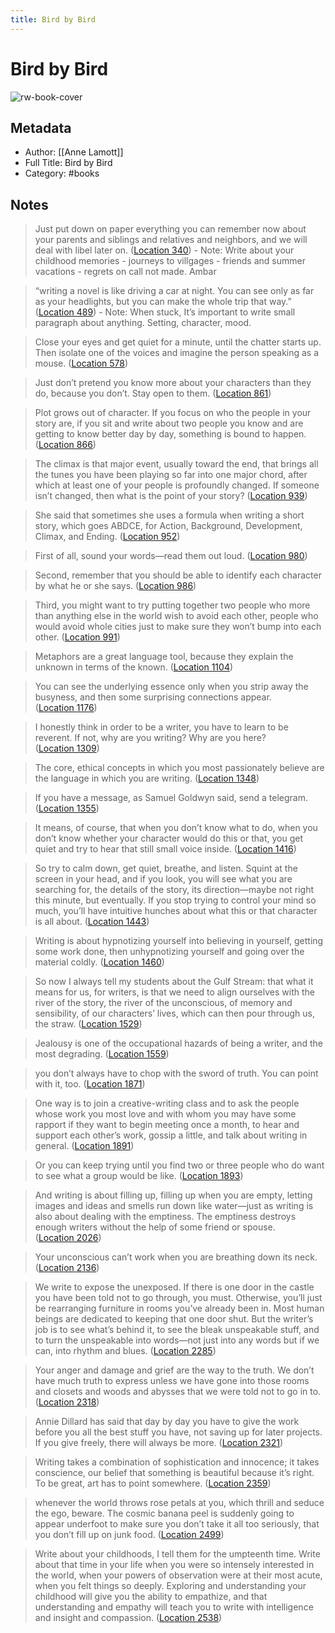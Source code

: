 ```yaml
---
title: Bird by Bird
---
```

# Bird by Bird

![rw-book-cover](https://images-na.ssl-images-amazon.com/images/I/41FHPNeJPOL._SL200_.jpg)

## Metadata
- Author: [[Anne Lamott]]
- Full Title: Bird by Bird
- Category: #books

## Notes
> Just put down on paper everything you can remember now about your parents and siblings and relatives and neighbors, and we will deal with libel later on. ([Location 340](https://readwise.io/to_kindle?action=open&asin=B000SEGI8Q&location=340))
    - Note: Write about your childhood memories
      - journeys to villgages
      - friends and summer vacations
      - regrets on call not made. Ambar

> “writing a novel is like driving a car at night. You can see only as far as your headlights, but you can make the whole trip that way.” ([Location 489](https://readwise.io/to_kindle?action=open&asin=B000SEGI8Q&location=489))
    - Note: When stuck, It’s important to write small paragraph about anything. Setting, character, mood.

> Close your eyes and get quiet for a minute, until the chatter starts up. Then isolate one of the voices and imagine the person speaking as a mouse. ([Location 578](https://readwise.io/to_kindle?action=open&asin=B000SEGI8Q&location=578))

> Just don’t pretend you know more about your characters than they do, because you don’t. Stay open to them. ([Location 861](https://readwise.io/to_kindle?action=open&asin=B000SEGI8Q&location=861))

> Plot grows out of character. If you focus on who the people in your story are, if you sit and write about two people you know and are getting to know better day by day, something is bound to happen. ([Location 866](https://readwise.io/to_kindle?action=open&asin=B000SEGI8Q&location=866))

> The climax is that major event, usually toward the end, that brings all the tunes you have been playing so far into one major chord, after which at least one of your people is profoundly changed. If someone isn’t changed, then what is the point of your story? ([Location 939](https://readwise.io/to_kindle?action=open&asin=B000SEGI8Q&location=939))

> She said that sometimes she uses a formula when writing a short story, which goes ABDCE, for Action, Background, Development, Climax, and Ending. ([Location 952](https://readwise.io/to_kindle?action=open&asin=B000SEGI8Q&location=952))

> First of all, sound your words—read them out loud. ([Location 980](https://readwise.io/to_kindle?action=open&asin=B000SEGI8Q&location=980))

> Second, remember that you should be able to identify each character by what he or she says. ([Location 986](https://readwise.io/to_kindle?action=open&asin=B000SEGI8Q&location=986))

> Third, you might want to try putting together two people who more than anything else in the world wish to avoid each other, people who would avoid whole cities just to make sure they won’t bump into each other. ([Location 991](https://readwise.io/to_kindle?action=open&asin=B000SEGI8Q&location=991))

> Metaphors are a great language tool, because they explain the unknown in terms of the known. ([Location 1104](https://readwise.io/to_kindle?action=open&asin=B000SEGI8Q&location=1104))

> You can see the underlying essence only when you strip away the busyness, and then some surprising connections appear. ([Location 1176](https://readwise.io/to_kindle?action=open&asin=B000SEGI8Q&location=1176))

> I honestly think in order to be a writer, you have to learn to be reverent. If not, why are you writing? Why are you here? ([Location 1309](https://readwise.io/to_kindle?action=open&asin=B000SEGI8Q&location=1309))

> The core, ethical concepts in which you most passionately believe are the language in which you are writing. ([Location 1348](https://readwise.io/to_kindle?action=open&asin=B000SEGI8Q&location=1348))

> If you have a message, as Samuel Goldwyn said, send a telegram. ([Location 1355](https://readwise.io/to_kindle?action=open&asin=B000SEGI8Q&location=1355))

> It means, of course, that when you don’t know what to do, when you don’t know whether your character would do this or that, you get quiet and try to hear that still small voice inside. ([Location 1416](https://readwise.io/to_kindle?action=open&asin=B000SEGI8Q&location=1416))

> So try to calm down, get quiet, breathe, and listen. Squint at the screen in your head, and if you look, you will see what you are searching for, the details of the story, its direction—maybe not right this minute, but eventually. If you stop trying to control your mind so much, you’ll have intuitive hunches about what this or that character is all about. ([Location 1443](https://readwise.io/to_kindle?action=open&asin=B000SEGI8Q&location=1443))

> Writing is about hypnotizing yourself into believing in yourself, getting some work done, then unhypnotizing yourself and going over the material coldly. ([Location 1460](https://readwise.io/to_kindle?action=open&asin=B000SEGI8Q&location=1460))

> So now I always tell my students about the Gulf Stream: that what it means for us, for writers, is that we need to align ourselves with the river of the story, the river of the unconscious, of memory and sensibility, of our characters’ lives, which can then pour through us, the straw. ([Location 1529](https://readwise.io/to_kindle?action=open&asin=B000SEGI8Q&location=1529))

> Jealousy is one of the occupational hazards of being a writer, and the most degrading. ([Location 1559](https://readwise.io/to_kindle?action=open&asin=B000SEGI8Q&location=1559))

> you don’t always have to chop with the sword of truth. You can point with it, too. ([Location 1871](https://readwise.io/to_kindle?action=open&asin=B000SEGI8Q&location=1871))

> One way is to join a creative-writing class and to ask the people whose work you most love and with whom you may have some rapport if they want to begin meeting once a month, to hear and support each other’s work, gossip a little, and talk about writing in general. ([Location 1891](https://readwise.io/to_kindle?action=open&asin=B000SEGI8Q&location=1891))

> Or you can keep trying until you find two or three people who do want to see what a group would be like. ([Location 1893](https://readwise.io/to_kindle?action=open&asin=B000SEGI8Q&location=1893))

> And writing is about filling up, filling up when you are empty, letting images and ideas and smells run down like water—just as writing is also about dealing with the emptiness. The emptiness destroys enough writers without the help of some friend or spouse. ([Location 2026](https://readwise.io/to_kindle?action=open&asin=B000SEGI8Q&location=2026))

> Your unconscious can’t work when you are breathing down its neck. ([Location 2136](https://readwise.io/to_kindle?action=open&asin=B000SEGI8Q&location=2136))

> We write to expose the unexposed. If there is one door in the castle you have been told not to go through, you must. Otherwise, you’ll just be rearranging furniture in rooms you’ve already been in. Most human beings are dedicated to keeping that one door shut. But the writer’s job is to see what’s behind it, to see the bleak unspeakable stuff, and to turn the unspeakable into words—not just into any words but if we can, into rhythm and blues. ([Location 2285](https://readwise.io/to_kindle?action=open&asin=B000SEGI8Q&location=2285))

> Your anger and damage and grief are the way to the truth. We don’t have much truth to express unless we have gone into those rooms and closets and woods and abysses that we were told not to go in to. ([Location 2318](https://readwise.io/to_kindle?action=open&asin=B000SEGI8Q&location=2318))

> Annie Dillard has said that day by day you have to give the work before you all the best stuff you have, not saving up for later projects. If you give freely, there will always be more. ([Location 2321](https://readwise.io/to_kindle?action=open&asin=B000SEGI8Q&location=2321))

> Writing takes a combination of sophistication and innocence; it takes conscience, our belief that something is beautiful because it’s right. To be great, art has to point somewhere. ([Location 2359](https://readwise.io/to_kindle?action=open&asin=B000SEGI8Q&location=2359))

> whenever the world throws rose petals at you, which thrill and seduce the ego, beware. The cosmic banana peel is suddenly going to appear underfoot to make sure you don’t take it all too seriously, that you don’t fill up on junk food. ([Location 2499](https://readwise.io/to_kindle?action=open&asin=B000SEGI8Q&location=2499))

> Write about your childhoods, I tell them for the umpteenth time. Write about that time in your life when you were so intensely interested in the world, when your powers of observation were at their most acute, when you felt things so deeply. Exploring and understanding your childhood will give you the ability to empathize, and that understanding and empathy will teach you to write with intelligence and insight and compassion. ([Location 2538](https://readwise.io/to_kindle?action=open&asin=B000SEGI8Q&location=2538))

